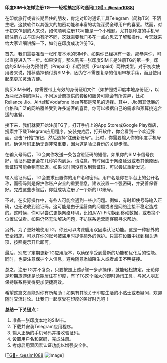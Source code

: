**印度SIM卡怎样注册TG——轻松搞定即时通讯[[TG💪+ @esim1088](https://t.me/s/esim1088)]**

在印度旅行或者长期居住的朋友，肯定对即时通讯工具Telegram（简称TG）不陌生吧。这款软件以其强大的加密功能和丰富的功能深受全球用户的喜爱。然而，对于初来乍到的人来说，如何顺利注册TG可能是一个小难题。尤其是印度的手机号码注册方式与国内有所不同，这就需要我们多花一点心思去了解和操作。今天就来给大家详细讲解一下，如何在印度成功注册TG。

首先，我们需要准备一张印度本地的SIM卡。如果你已经拥有一张，那恭喜你，可以直接进入下一步。如果没有，那么购买一张印度SIM卡是注册TG的第一步。印度的SIM卡分为预付费（Prepaid）和后付费（Postpaid）两种类型。对于初次使用者来说，推荐选择预付费SIM卡，因为它不需要复杂的信用审核手续，而且使用起来更加灵活方便。

购买SIM卡时，你需要带上有效的身份证明文件（如护照或印度本地身份证），以及两张近期的照片。不同运营商提供的套餐和服务可能会有所差异，比如Reliance Jio、Airtel和Vodafone Idea等都是常见的选择。其中，Jio因其低廉的价格和广泛的网络覆盖受到许多游客的喜爱。你可以根据自己的需求和预算挑选合适的套餐。

接下来，我们就要开始注册TG了。打开手机上的App Store或Google Play商店，搜索并下载Telegram应用程序。安装完成后，打开软件，你会看到一个欢迎界面。点击“开始”按钮，然后选择“注册新账号”。此时，你需要输入你的印度手机号码。确保号码正确无误非常重要，因为这是验证身份的关键步骤。

在输入号码后，TG会向你发送一条包含验证码的短信。如果你的SIM卡信号良好，验证码应该会在几秒钟内到达。请注意，有时候由于网络延迟或者其他原因，验证码可能会稍有延迟。如果长时间没有收到验证码，可以尝试重新发送。

输入验证码后，TG会要求设置你的用户名和密码。用户名是你在平台上的公开名称，而密码则是保护你账户安全的重要信息。建议设置一个强密码，并妥善保管好。完成这些步骤后，你就成功注册了一个新的TG账号。

不过，在实际操作中，有些人可能会遇到一些小问题。例如，有时即使号码输入正确，也无法收到验证码。这可能是由于运营商的问题或者是网络连接不稳定造成的。这时候，你可以尝试更换网络环境，比如从Wi-Fi切换到移动数据，或者换个位置试试看。如果仍然无法解决问题，不妨联系运营商客服寻求帮助。

另外，为了更好地使用TG，你还可以考虑启用双因素认证功能。这是一种额外的安全措施，可以在你的账号被盗用时提供额外的保护。只需在设置中找到相关选项，按照提示开启即可。

最后，别忘了定期更新TG应用版本，以确保享受到最新的功能和优化后的性能。同时，也要注意保护个人信息，避免随意添加陌生人或者点击不明链接。

总之，注册TG并不复杂，只要按照上述步骤一步步操作，就能轻松搞定。无论你是短期旅游还是长期居住在印度，有了TG这个强大的即时通讯工具，与家人朋友保持联系将变得更加便捷高效。

希望这篇文章能对你有所帮助！如果有其他关于印度生活的小贴士或者疑问，欢迎随时交流讨论。让我们一起享受在印度的美好时光吧！

**总结一下关键点：**
1. 准备一张印度本地的SIM卡。
2. 下载并安装Telegram应用程序。
3. 输入正确的手机号码并接收验证码。
4. 设置用户名和密码，完成注册。
5. 考虑启用双因素认证功能以增强安全性。

[[TG💪+ @esim1088](https://t.me/s/esim1088) ![Image](https://i.postimg.cc/4NQfJmqS/Snipaste-2025-05-13-00-14-12.png)]